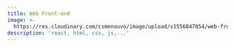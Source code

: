 ```yaml
---
title: Web Front-end
image: >-
  https://res.cloudinary.com/csmenouvo/image/upload/v1556847854/web-front-end.png
description: 'react, html, css, js,...'
---
```


